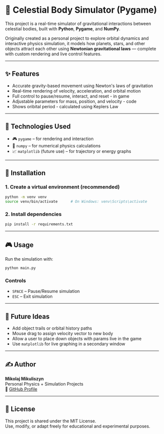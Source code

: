 # 🌌 Celestial Body Simulator (Pygame)

This project is a real-time simulator of gravitational interactions between celestial bodies, built with **Python**, **Pygame**, and **NumPy**.

Originally created as a personal project to explore orbital dynamics and interactive physics simulation, it models how planets, stars, and other objects attract each other using **Newtonian gravitational laws** — complete with custom rendering and live control features.

---

## ✨ Features

- Accurate gravity-based movement using Newton's laws of gravitation
- Real-time rendering of velocity, acceleration, and orbital motion
- Full control to pause/resume, interact, and reset - in game
- Adjustable parameters for mass, position, and velocity - code
- Shows oribital period - calculated using Keplers Law

---

## 🧪 Technologies Used

- 🎮 `pygame` – for rendering and interaction
- 🧠 `numpy` – for numerical physics calculations
- 📈 `matplotlib` (future use) – for trajectory or energy graphs

---

## 🚀 Installation

### 1. Create a virtual environment (recommended)

```bash
python -m venv venv
source venv/bin/activate      # On Windows: venv\Scripts\activate
```

### 2. Install dependencies

```bash
pip install -r requirements.txt
```

---

## 🎮 Usage

Run the simulation with:

```bash
python main.py
```

### Controls

- `SPACE` – Pause/Resume simulation  
- `ESC` – Exit simulation  

---

## 🧠 Future Ideas

- Add object trails or orbital history paths
- Mouse drag to assign velocity vector to new body
- Allow a user to place down objects with params live in the game
- Use `matplotlib` for live graphing in a secondary window

---

## ✍️ Author

**Mikolaj Mikuliszyn**  
Personal Physics + Simulation Projects  
🔗 [GitHub Profile](https://github.com/miki-przygoda)

---

## 📝 License

This project is shared under the MIT License.  
Use, modify, or adapt freely for educational and experimental purposes.